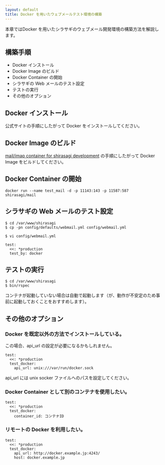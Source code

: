 ```yaml
---
layout: default
title: Docker を用いたウェブメールテスト環境の構築
---
```


本章ではDocker を用いたシラサギのウェブメール開発環境の構築方法を解説します。

## 構築手順

- Docker インストール
- Docker Image のビルド
- Docker Container の開始
- シラサギの Web メールのテスト設定
- テストの実行
- その他のオプション

## Docker インストール

公式サイトの手順にしたがって Docker をインストールしてください。

## Docker Image のビルド

[mail/imap container for shirasagi development](https://github.com/sunny4381/docker-mail) の手順にしたがって Docker Image をビルドしてください。

## Docker Container の開始

~~~
docker run --name test_mail -d -p 11143:143 -p 11587:587 shirasagi/mail
~~~

## シラサギの Web メールのテスト設定

~~~
$ cd /var/www/shirasagi
$ cp -pn config/defaults/webmail.yml config/webmail.yml
~~~

~~~
$ vi config/webmail.yml
~~~

~~~
test:
  <<: *production
  test_by: docker
~~~

## テストの実行

~~~
$ cd /var/www/shirasagi
$ bin/rspec
~~~

コンテナが起動していない場合は自動で起動します（が、動作が不安定のため事前に起動しておくことをおすすめします）。


## その他のオプション

### Docker を既定以外の方法でインストールしている。

この場合、api_url の設定が必要になるかもしれません。

~~~
test:
  <<: *production
  test_docker:
    api_url: unix:///var/run/docker.sock
~~~

api_url には unix socker ファイルへのパスを設定してください。

### Docker Container として別のコンテナを使用したい。

~~~
test:
  <<: *production
  test_docker:
    container_id: コンテナID
~~~

### リモートの Docker を利用したい。

~~~
test:
  <<: *production
  test_docker:
    api_url: http://docker.example.jp:4243/
    host: docker.example.jp
~~~
